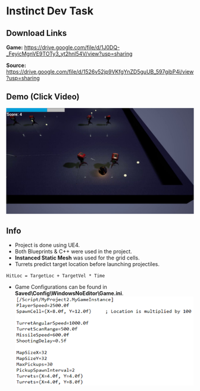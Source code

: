 # Instinct Dev Task

## Download Links

**Game:** https://drive.google.com/file/d/1J0DQ-_FeyicMgnVE9TOTy3_yt2hnl54V/view?usp=sharing  

**Source:** https://drive.google.com/file/d/1526v52jp9VKfgYnZD5guUB_597gibP4i/view?usp=sharing

## Demo (Click Video)

[![Demo](https://raw.githubusercontent.com/ius3r/instask/main/media/demo.jpg)](https://drive.google.com/file/d/1Qr9fAxxhxBGZpZ9_0X90SiBl09O07WvO/view?usp=sharing)

## Info

* Project is done using UE4.
* Both Blueprints & C++ were used in the project.
* **Instanced Static Mesh** was used for the grid cells.
* Turrets predict target location before launching projectiles.
```
HitLoc = TargetLoc + TargetVel * Time
```
* Game Configurations can be found in **Saved\Config\WindowsNoEditor\Game.ini**.
![Demo](https://raw.githubusercontent.com/ius3r/instask/main/media/config.png)
